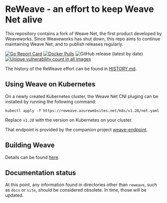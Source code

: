 # ReWeave - an effort to keep Weave Net alive

This repository contains a fork of Weave Net, the first product developed by Weaveworks. Since Weaveworks has shut down, this repo aims to continue maintaining Weave Net, and to publish releases regularly.

[![Go Report Card](https://goreportcard.com/badge/github.com/rajch/weave)](https://goreportcard.com/report/github.com/rajch/weave)
[![Docker Pulls](https://img.shields.io/docker/pulls/rajchaudhuri/weave-kube)](https://hub.docker.com/r/rajchaudhuri/weave-kube)
![GitHub release (latest by date)](https://img.shields.io/github/v/release/rajch/ttws?include_prereleases)
[![Unique vulnerability count in all images](https://img.shields.io/endpoint?url=https%3A%2F%2Fraw.githubusercontent.com%2Frajch%2Fweave%2Fmaster%2Freweave%2Fscans%2Fbadge.json&label=Vulnerabilty%20count)](reweave/scans/report.md)

The history of the ReWeave effort can be found in [HISTORY.md](HISTORY.md).

## Using Weave on Kubernetes

On a newly created Kubernetes cluster, the Weave Net CNI pluging can be installed by running the following command:

```
kubectl apply -f https://reweave.azurewebsites.net/k8s/v1.28/net.yaml
```

Replace `v1.28` with the version on Kubernetes on your cluster.

That endpoint is provided by the companion project [weave-endpoint](https://github.com/rajch/weave-endpoint).

## Building Weave

Details can be found [here](reweave/BUILDING.md). 

## Documentation status

At this point, any information found in directories other than `reweave`, such as `docs` or `site`, should be considered obsolete. In time, those will be updated.

